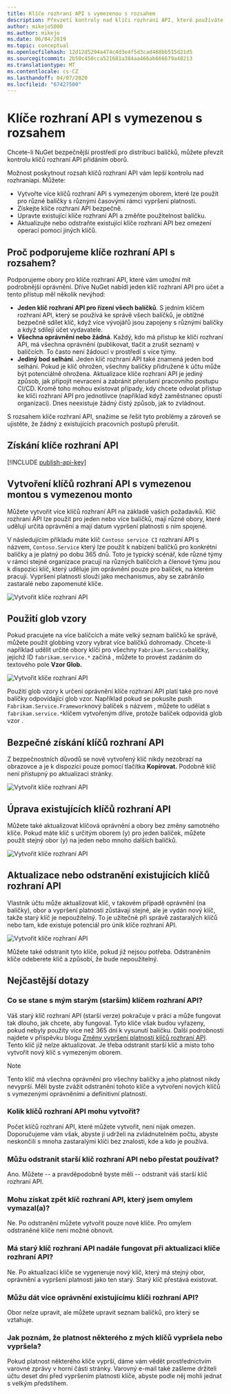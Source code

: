 ```yaml
---
title: Klíče rozhraní API s vymezenou s rozsahem
description: Převzetí kontroly nad klíči rozhraní API, které používáte k nabízení balíčků
author: mikejo5000
ms.author: mikejo
ms.date: 06/04/2019
ms.topic: conceptual
ms.openlocfilehash: 12d12d5294a474c4d3e4f5d3cad468bb515d21d5
ms.sourcegitcommit: 2b50c450cca521681a384aa466ab666679a40213
ms.translationtype: MT
ms.contentlocale: cs-CZ
ms.lasthandoff: 04/07/2020
ms.locfileid: "67427500"
---
```

# <a name="scoped-api-keys"></a>Klíče rozhraní API s vymezenou s rozsahem

Chcete-li NuGet bezpečnější prostředí pro distribuci balíčků, můžete převzít kontrolu klíčů rozhraní API přidáním oborů.

Možnost poskytnout rozsah klíčů rozhraní API vám lepší kontrolu nad rozhraníapi. Můžete:

- Vytvořte více klíčů rozhraní API s vymezeným oborem, které lze použít pro různé balíčky s různými časovými rámci vypršení platnosti.
- Získejte klíče rozhraní API bezpečně.
- Upravte existující klíče rozhraní API a změňte použitelnost balíčku.
- Aktualizujte nebo odstraňte existující klíče rozhraní API bez omezení operací pomocí jiných klíčů.

## <a name="why-do-we-support-scoped-api-keys"></a>Proč podporujeme klíče rozhraní API s rozsahem?

Podporujeme obory pro klíče rozhraní API, které vám umožní mít podrobnější oprávnění. Dříve NuGet nabídl jeden klíč rozhraní API pro účet a tento přístup měl několik nevýhod:

- **Jeden klíč rozhraní API pro řízení všech balíčků**. S jedním klíčem rozhraní API, který se používá ke správě všech balíčků, je obtížné bezpečně sdílet klíč, když více vývojářů jsou zapojeny s různými balíčky a když sdílejí účet vydavatele.
- **Všechna oprávnění nebo žádná**. Každý, kdo má přístup ke klíči rozhraní API, má všechna oprávnění (publikovat, tlačit a zrušit seznam) v balíčcích. To často není žádoucí v prostředí s více týmy.
- **Jediný bod selhání**. Jeden klíč rozhraní API také znamená jeden bod selhání. Pokud je klíč ohrožen, všechny balíčky přidružené k účtu může být potenciálně ohrožena. Aktualizace klíče rozhraní API je jediný způsob, jak připojit nevracení a zabránit přerušení pracovního postupu CI/CD. Kromě toho mohou existovat případy, kdy chcete odvolat přístup ke klíči rozhraní API pro jednotlivce (například když zaměstnanec opustí organizaci). Dnes neexistuje žádný čistý způsob, jak to zvládnout.

S rozsahem klíče rozhraní API, snažíme se řešit tyto problémy a zároveň se ujistěte, že žádný z existujících pracovních postupů přerušit.

## <a name="acquire-an-api-key"></a>Získání klíče rozhraní API

[!INCLUDE [publish-api-key](../quickstart/includes/publish-api-key.md)]

## <a name="create-scoped-api-keys"></a>Vytvoření klíčů rozhraní API s vymezenou montou s vymezenou monto

Můžete vytvořit více klíčů rozhraní API na základě vašich požadavků. Klíč rozhraní API lze použít pro jeden nebo více balíčků, mají různé obory, které udělují určitá oprávnění a mají datum vypršení platnosti s ním spojené.

V následujícím příkladu máte klíč `Contoso service CI` rozhraní API s názvem, `Contoso.Service` který lze použít k nabízení balíčků pro konkrétní balíčky a je platný po dobu 365 dnů. Toto je typický scénář, kde různé týmy v rámci stejné organizace pracují na různých balíčcích a členové týmu jsou k dispozici klíč, který uděluje jim oprávnění pouze pro balíček, na kterém pracují. Vypršení platnosti slouží jako mechanismus, aby se zabránilo zastaralé nebo zapomenuté klíče.

![Vytvořit klíče rozhraní API](media/scoped-api-keys-create-new.png)

## <a name="use-glob-patterns"></a>Použití glob vzory

Pokud pracujete na více balíčcích a máte velký seznam balíčků ke správě, můžete použít globbing vzory vybrat více balíčků dohromady. Chcete-li například udělit určité obory klíči pro všechny `Fabrikam.Service`balíčky, jejichž ID `fabrikam.service.*` začíná , můžete to provést zadáním do textového pole **Vzor Glob.**

![Vytvořit klíče rozhraní API](media/scoped-api-keys-glob-pattern.png)

Použití glob vzory k určení oprávnění klíče rozhraní API platí také pro nové balíčky odpovídající glob vzor. Například pokud se pokusíte push `Fabrikam.Service.Framework`nový balíček s názvem , můžete to udělat s `fabrikam.service.*`klíčem vytvořeným dříve, protože balíček odpovídá glob vzor .

## <a name="obtain-api-keys-securely"></a>Bezpečné získání klíčů rozhraní API

Z bezpečnostních důvodů se nově vytvořený klíč nikdy nezobrazí na obrazovce a je k dispozici pouze pomocí tlačítka **Kopírovat.** Podobně klíč není přístupný po aktualizaci stránky.

![Vytvořit klíče rozhraní API](media/scoped-api-keys-obtain-keys.png)

## <a name="edit-existing-api-keys"></a>Úprava existujících klíčů rozhraní API

Můžete také aktualizovat klíčová oprávnění a obory bez změny samotného klíče. Pokud máte klíč s určitým oborem (y) pro jeden balíček, můžete použít stejný obor (y) na jeden nebo mnoho dalších balíčků.

![Vytvořit klíče rozhraní API](media/scoped-api-keys-edit.png)

## <a name="refresh-or-delete-existing-api-keys"></a>Aktualizace nebo odstranění existujících klíčů rozhraní API

Vlastník účtu může aktualizovat klíč, v takovém případě oprávnění (na balíčky), obor a vypršení platnosti zůstávají stejné, ale je vydán nový klíč, takže starý klíč je nepoužitelný. To je užitečné při správě zastaralých klíčů nebo tam, kde existuje potenciál pro únik klíče rozhraní API.

![Vytvořit klíče rozhraní API](media/scoped-api-keys-refresh.png)

Můžete také odstranit tyto klíče, pokud již nejsou potřeba. Odstraněním klíče odeberete klíč a způsobí, že bude nepoužitelný.

## <a name="faqs"></a>Nejčastější dotazy

### <a name="what-happens-to-my-old-legacy-api-key"></a>Co se stane s mým starým (starším) klíčem rozhraní API?

Váš starý klíč rozhraní API (starší verze) pokračuje v práci a může fungovat tak dlouho, jak chcete, aby fungoval. Tyto klíče však budou vyřazeny, pokud nebyly použity více než 365 dní k vysunutí balíčku. Další podrobnosti najdete v příspěvku blogu [Změny vypršení platnosti klíčů rozhraní API](https://blog.nuget.org/20160825/Changes-to-Expiring-API-Keys.html). Tento klíč již nelze aktualizovat. Je třeba odstranit starší klíč a místo toho vytvořit nový klíč s vymezeným oborem.

> [!NOTE]
> Tento klíč má všechna oprávnění pro všechny balíčky a jeho platnost nikdy nevyprší. Měli byste zvážit odstranění tohoto klíče a vytvoření nových klíčů s vymezenými oprávněními a definitivní platností.

### <a name="how-many-api-keys-can-i-create"></a>Kolik klíčů rozhraní API mohu vytvořit?

Počet klíčů rozhraní API, které můžete vytvořit, není nijak omezen. Doporučujeme vám však, abyste ji udrželi na zvládnutelném počtu, abyste neskončili s mnoha zastaralými klíči bez znalosti, kde a kdo je používá.

### <a name="can-i-delete-my-legacy-api-key-or-discontinue-using-now"></a>Můžu odstranit starší klíč rozhraní API nebo přestat používat?

Ano. Můžete -- a pravděpodobně byste měli -- odstranit váš starší klíč rozhraní API.

### <a name="can-i-get-back-my-api-key-that-i-deleted-by-mistake"></a>Mohu získat zpět klíč rozhraní API, který jsem omylem vymazal(a)?

Ne. Po odstranění můžete vytvořit pouze nové klíče. Pro omylem odstraněné klíče není možné obnovit.

### <a name="does-the-old-api-key-continue-to-work-upon-api-key-refresh"></a>Má starý klíč rozhraní API nadále fungovat při aktualizaci klíče rozhraní API?

Ne. Po aktualizaci klíče se vygeneruje nový klíč, který má stejný obor, oprávnění a vypršení platnosti jako ten starý. Starý klíč přestává existovat.

### <a name="can-i-give-more-permissions-to-an-existing-api-key"></a>Můžu dát více oprávnění existujícímu klíči rozhraní API?

Obor nelze upravit, ale můžete upravit seznam balíčků, pro který se vztahuje.

### <a name="how-do-i-know-if-any-of-my-keys-expired-or-are-getting-expired"></a>Jak poznám, že platnost některého z mých klíčů vypršela nebo vypršela?

Pokud platnost některého klíče vyprší, dáme vám vědět prostřednictvím varovné zprávy v horní části stránky. Varovný e-mail také zašleme držiteli účtu deset dní před vypršením platnosti klíče, abyste podle něj mohli jednat s velkým předstihem.